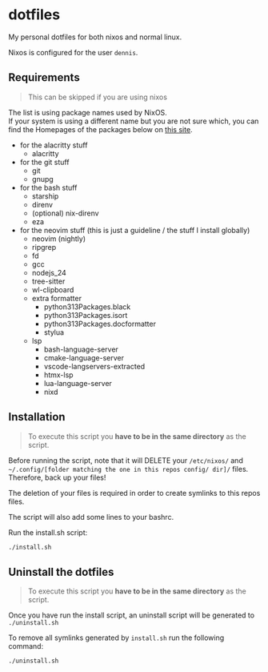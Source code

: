 # dotfiles

My personal dotfiles for both nixos and normal linux.

Nixos is configured for the user `dennis`.

## Requirements

> This can be skipped if you are using nixos

The list is using package names used by NixOS. \
If your system is using a different name but you are not sure which, you can find
the Homepages of the packages below on [this site](https://search.nixos.org/packages?channel=25.05).

- for the alacritty stuff
    - alacritty
- for the git stuff
    - git
    - gnupg
- for the bash stuff
    - starship
    - direnv
    - (optional) nix-direnv
    - eza
- for the neovim stuff (this is just a guideline / the stuff I install globally)
    - neovim (nightly)
    - ripgrep
    - fd
    - gcc
    - nodejs_24
    - tree-sitter
    - wl-clipboard
    - extra formatter
        - python313Packages.black
        - python313Packages.isort
        - python313Packages.docformatter
        - stylua
    - lsp
        - bash-language-server
        - cmake-language-server
        - vscode-langservers-extracted
        - htmx-lsp
        - lua-language-server
        - nixd

## Installation

> To execute this script you **have to be in the same directory** as the script.

Before running the script, note that it will DELETE your `/etc/nixos/` and
`~/.config/[folder matching the one in this repos config/ dir]/` files. Therefore,
back up your files!

The deletion of your files is required in order to create symlinks to this repos
files.

The script will also add some lines to your bashrc.

Run the install.sh script:

```bash
./install.sh
```

## Uninstall the dotfiles

> To execute this script you **have to be in the same directory** as the script.

Once you have run the install script, an uninstall script will be generated to
`./uninstall.sh`

To remove all symlinks generated by `install.sh` run the following command:

```bash
./uninstall.sh
```
